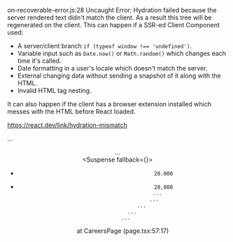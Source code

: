 on-recoverable-error.js:28 Uncaught Error: Hydration failed because the server rendered text didn't match the client. As a result this tree will be regenerated on the client. This can happen if a SSR-ed Client Component used:

- A server/client branch `if (typeof window !== 'undefined')`.
- Variable input such as `Date.now()` or `Math.random()` which changes each time it's called.
- Date formatting in a user's locale which doesn't match the server.
- External changing data without sending a snapshot of it along with the HTML.
- Invalid HTML tag nesting.

It can also happen if the client has a browser extension installed which messes with the HTML before React loaded.

https://react.dev/link/hydration-mismatch

  ...
    <CareersPage>
      <div className="bg-backgro...">
        <Header>
        ...
          <main className="min-h-scre...">
            <Suspense>
            <SectionTransition>
            <Suspense>
            <section>
            <SectionTransition>
            <section className="py-16">
              <div className="container ...">
                <Suspense fallback={<OptimizedLoading>}>
                  <CareerFilters>
                    <div className="bg-backgro...">
                      <div className="container ...">
                        <div className="space-y-6">
                          <div>
                          <div>
                          <div>
                          <div className="space-y-3">
                            <div className="flex items...">
                              <DollarSign>
                              <span className="text-sm fo...">
+                               20.000
-                               20,000
                            ...
                          ...
                  ...
            ...
        ...

    at CareersPage (page.tsx:57:17)
